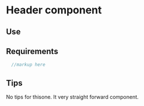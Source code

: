 # Header component

## Use

## Requirements

```jsx
  //markup here

```

## Tips

No tips for thisone. It very straight forward component.
